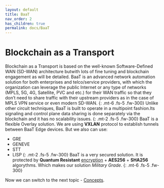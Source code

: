 ```yaml
---
layout: default
title: BaaT
nav_order: 2
has_children: true
permalink: docs/BaaT
---
```

# Blockchain as a Transport

Blockchain as a Transport is based on the well-known Software-Defined WAN (SD-WAN) architecture butwith lots of fine tuning and blockchain engagement as will be detailed. BaaT is an advanced network automation solution for both enterprises and telco/service providers, with which the organization can leverage the public Internet or any type of networks (MPLS, 5G, 4G, Satellite, PVC and etc.) for their WAN traffic so that they don’t need to share traffic with their upstream providers as in the case of MPLS VPN service or even modern SD-WAN.
{: .mt-6 .fs-5 .fw-300} 
Unlike  other  circuit  techniques,  BaaT  is  built  to  operate  in  a  multipoint  fashion.Its signaling and control plane data sharing is done separately via the blockchain and it has no scalability issues.
{: .mt-2 .fs-5 .fw-300} 
BaaT is a flexible Overlay solution. We are using **VXLAN** protocol to establish tunnels between BaaT Edge devices. But we also can use:
- GRE 
- GENEVE
- STT
- LISP
{: .mt-2 .fs-5 .fw-300} 
BaaT is a very secured solution. It is protected by **Quantum Resistant** [encryption](https://bd-wan.github.io//docs/BaaT/Encryption/) + **AES256** + **SHA256** algorythms. Which makes our solution *Military Grade*.
{: .mt-6 .fs-5 .fw-300} 

Now we can switch to the next topic - [Concepts](https://bd-wan.github.io/docs/BaaT/Concepts/).